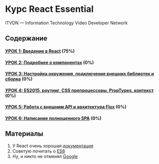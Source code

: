 # Курс React Essential

ITVDN — Information Technology Video Developer Network

## Содержание

#### [УРОК 1: Введение в React](/01-introduction-to-react) (75%)
#### [УРОК 2: Подробнее о компонентах](/02-deep-in-components) (0%)
#### [УРОК 3: Настройка окружения, подключение внешних библиотек и сборка](/03-environment) (0%)
#### [УРОК 4: ES2015, роутинг, CSS препроцессоры, PropTypes, контекст](/04-routing-and-es6) (0%)
#### [УРОК 5: Работа с внешним API и архитектура Flux](/05-flux) (0%)
#### [УРОК 6: Написание полноценного SPA](/06-real-world) (0%)

## Материалы

1. У React очень хорошая [документация](http://facebook.github.io/react/docs/getting-started.html)
2. Советую почитать о [ES6](https://github.com/lukehoban/es6features#readme)
3. Ну, и никто не отменял [Google](https://www.google.com.ua/)

